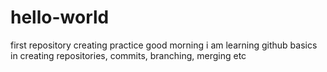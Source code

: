 # hello-world
first repository creating practice
good morning i am learning github basics in creating repositories, commits, branching, merging etc
